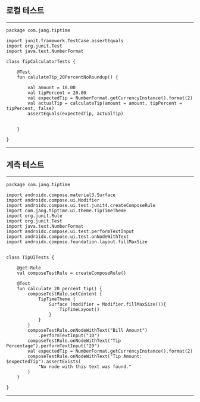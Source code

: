 ## 로컬 테스트

---
    
    package com.jang.tiptime
    
    import junit.framework.TestCase.assertEquals
    import org.junit.Test
    import java.text.NumberFormat
    
    class TipCalculatorTests {
    
        @Test
        fun calulateTip_20PercentNoRoundup() {
    
            val amount = 10.00
            val tipPercent = 20.00
            val expectedTip = NumberFormat.getCurrencyInstance().format(2)
            val actualTip = calculateTip(amount = amount, tipPercent = tipPercent, false)
            assertEquals(expectedTip, actualTip)
    
    
        }
    
    }

---

## 계측 테스트

---

    package com.jang.tiptime
    
    import androidx.compose.material3.Surface
    import androidx.compose.ui.Modifier
    import androidx.compose.ui.test.junit4.createComposeRule
    import com.jang.tiptime.ui.theme.TipTimeTheme
    import org.junit.Rule
    import org.junit.Test
    import java.text.NumberFormat
    import androidx.compose.ui.test.performTextInput
    import androidx.compose.ui.test.onNodeWithText
    import androidx.compose.foundation.layout.fillMaxSize
    
    
    class TipUITests {
    
        @get:Rule
        val composeTestRule = createComposeRule()
    
        @Test
        fun calculate_20_percent_tip() {
            composeTestRule.setContent {
                TipTimeTheme {
                    Surface (modifier = Modifier.fillMaxSize()){
                        TipTimeLayout()
                    }
                }
            }
            composeTestRule.onNodeWithText("Bill Amount")
                .performTextInput("10")
            composeTestRule.onNodeWithText("Tip Percentage").performTextInput("20")
            val expectedTip = NumberFormat.getCurrencyInstance().format(2)
            composeTestRule.onNodeWithText("Tip Amount: $expectedTip").assertExists(
                "No node with this text was found."
            )
        }
    
    }

---


